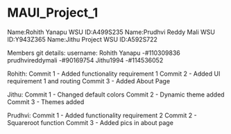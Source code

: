 # MAUI_Project_1
Name:Rohith Yanapu        WSU ID:A499S235
Name:Prudhvi Reddy Mali   WSU ID:Y943Z365
Name:Jithu Project        WSU ID:A592S722

Members git details:
username:
Rohith Yanapu -#110309836
prudhvireddymali -#90169754
Jithu1994 -#114536052

Rohith:
Commit 1 - Added functionality requirement 1
Commit 2 - Added UI requirement 1 and routing
Commit 3 - Added About Page

Jithu:
Commit 1 - Changed default colors
Commit 2 - Dynamic theme added
Commit 3 - Themes added

Prudhvi: 
Commit 1 - Added functionality requirement 2
Commit 2 - Squareroot function
Commit 3 - Added pics in about page
